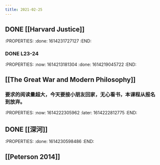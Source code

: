 ```yaml
---
title: 2021-02-25
---
```


## DONE [[Harvard Justice]]
:PROPERTIES:
:done: 1614231727127
:END:
### DONE L23-24
:PROPERTIES:
:now: 1614213181304
:done: 1614219045722
:END:
## [[The Great War and Modern Philosophy]]
### 要求的阅读量超大，今天要接小朋友回家，无心看书，本课程从报名到放弃。
:PROPERTIES:
:now: 1614222305962
:later: 1614222812775
:END:
## DONE [[深河]]
:PROPERTIES:
:done: 1614230598486
:END:
## [[Peterson 2014]]
##
